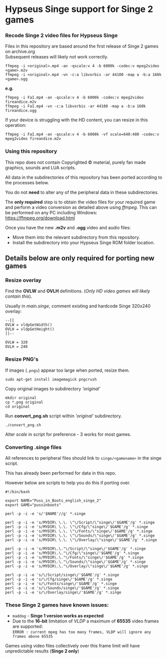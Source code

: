 # Hypseus Singe support for Singe 2 games

### Recode Singe 2 video files for Hypseus Singe

Files in this repository are based around the first release of Singe 2 games on archive.org \
Subsequent releases will likely not work correctly.

    ffmpeg -i <original>.mp4 -an -qscale:v 4 -b 6000k -codec:v mpeg2video <game>.m2v
    ffmpeg -i <original>.mp4 -vn -c:a libvorbis -ar 44100 -map a -b:a 160k <game>.ogg

**e.g.**

    ffmpeg -i FaI.mp4 -an -qscale:v 4 -b 6000k -codec:v mpeg2video fireandice.m2v
    ffmpeg -i FaI.mp4 -vn -c:a libvorbis -ar 44100 -map a -b:a 160k fireandice.ogg

If your device is struggling with the HD content, you can resize in this operation:

    ffmpeg -i FaI.mp4 -an -qscale:v 4 -b 6000k -vf scale=640:480 -codec:v mpeg2video fireandice.m2v

### Using this repository

This repo does not contain Copyrighted &copy; material, purely fan made graphics, sounds and LUA scripts.

All data in the subdirectories of this repository has been ported according to the processes below.

You do not **need** to alter any of the peripheral data in these subdirectories.

The **only required** step is to obtain the video files for your required game and perform a video conversion as detailed above using *ffmpeg*. This can be performed on any PC including Windows: https://ffmpeg.org/download.html

Once you have the new **.m2v** and **.ogg** video and audio files: 

* Move them into the relevant subdirectory from this repository.
* Install the subdirectory into your Hypseus Singe ROM folder location.


## Details below are only required for porting new games

### Resize overlay

Find the **OVLW** and **OVLH** definitions. (*Only HD video games will likely contain this*).

Usually in *main.singe*, comment existing and hardcode Singe 320x240 overlay:

    --[[
    OVLW = vldpGetWidth()
    OVLH = vldpGetHeight()
    ]]--

    OVLW = 320
    OVLH = 240

### Resize PNG's

If images (``.pngs``) appear too large when ported, resize them.  

    sudo apt-get install imagemagick pngcrush

Copy original images to subdirectory *'original'*

    mkdir original
    cp *.png original
    cd original

Run **convert_png.sh** script within *'original'* subdirectory.

    ./convert_png.sh
    
Alter *scale* in script for preference - 3 works for most games.    

### Converting .singe files

All references to peripheral files should link to ``singe/<gamename>`` in the singe script.
    
This has already been performed for data in this repo.

However below are scripts to help you do this if porting over.

    #!/bin/bash
  
    export NAME="Puss_in_Boots_english_singe_2"
    export GAME="pussinboots"

    perl -p -i -e 's/'$NAME'//g' *.singe

    perl -p -i -e 's/MYDIR\ \.\. \"\/Script/\"singe\/'$GAME'/g' *.singe
    perl -p -i -e 's/MYDIR\ \.\. \"\/Cfg/\"singe\/'$GAME'/g' *.singe
    perl -p -i -e 's/MYDIR\ \.\. \"\/Fonts/\"singe\/'$GAME'/g' *.singe
    perl -p -i -e 's/MYDIR\ \.\. \"\/Sounds/\"singe\/'$GAME'/g' *.singe
    perl -p -i -e 's/MYDIR\ \.\. \"\/Overlay/\"singe\/'$GAME'/g' *.singe

    perl -p -i -e 's/MYDIR\.\."\/Script/\"singe\/'$GAME'/g' *.singe
    perl -p -i -e 's/MYDIR\.\."\/Cfg/\"singe\/'$GAME'/g' *.singe
    perl -p -i -e 's/MYDIR\.\."\/Fonts/\"singe\/'$GAME'/g' *.singe
    perl -p -i -e 's/MYDIR\.\."\/Sounds/\"singe\/'$GAME'/g' *.singe
    perl -p -i -e 's/MYDIR\.\."\/Overlay/\"singe\/'$GAME'/g' *.singe

    perl -p -i -e 's/\/Script/singe\/'$GAME'/g' *.singe
    perl -p -i -e 's/\/Cfg/singe\/'$GAME'/g' *.singe
    perl -p -i -e 's/\/Fonts/singe\/'$GAME'/g' *.singe
    perl -p -i -e 's/\/Sounds/singe\/'$GAME'/g' *.singe
    perl -p -i -e 's/\/Overlay/singe\/'$GAME'/g' *.singe
    

### These Singe 2 games have known issues:

* ``maddog`` - **Singe 1 version works as expected**
* Due to the **16-bit** limitation of *VLDP* a maximum of **65535** video frames are supported: \
  ``ERROR : current mpeg has too many frames, VLDP will ignore any frames above 65535``

Games using video files collectively over this frame limit will have unpredictable results (**Singe 2 only**)
